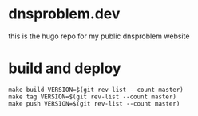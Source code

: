 # dnsproblem.dev

this is the hugo repo for my public dnsproblem website

# build and deploy

	make build VERSION=$(git rev-list --count master)
	make tag VERSION=$(git rev-list --count master)
	make push VERSION=$(git rev-list --count master)

